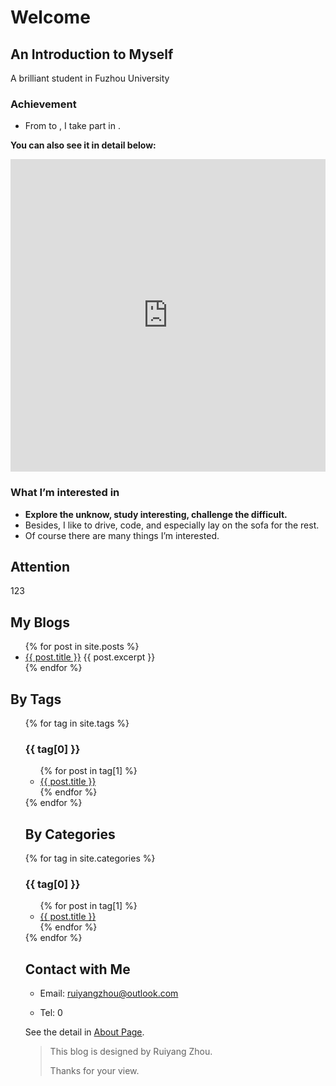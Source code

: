# Welcome

## An Introduction to Myself

A brilliant student in Fuzhou University

### Achievement

- From to , I take part in .

**You can also see it in detail below:**


<iframe width="760px" height="500px" src="https://sway.office.com/s/fVfcBAKtNjWBf4rH/embed" frameborder="0" marginheight="0" marginwidth="0" max-width="100%" sandbox="allow-forms allow-modals allow-orientation-lock allow-popups allow-same-origin allow-scripts" scrolling="no" style="border: none; max-width: 100%; max-height: 100vh" allowfullscreen mozallowfullscreen msallowfullscreen webkitallowfullscreen></iframe>

### What I’m interested in

- **Explore the unknow, study interesting, challenge the difficult.**
- Besides, I like to drive, code, and especially lay on the sofa for the rest.
- Of course there are many things I’m interested.

## Attention
123

## My Blogs

<ul>
  {% for post in site.posts %}
    <li>
      <a href="{{ post.url }}">{{ post.title }}</a>
      {{ post.excerpt }}
    </li>
  {% endfor %}
</ul>


## By Tags

 <ul> {% for tag in site.tags %}  <h3>{{ tag[0] }}</h3>  <ul>    {% for post in tag[1] %}      <li><a href="{{ post.url }}">{{ post.title }}</a></li>    {% endfor %}  </ul> {% endfor %}


## By Categories

{% for tag in site.categories %}  <h3>{{ tag[0] }}</h3>  <ul>    {% for post in tag[1] %}      <li><a href="{{ post.url }}">{{ post.title }}</a></li>    {% endfor %}  </ul> {% endfor %}



## Contact with Me

- Email: [ruiyangzhou@outlook.com](ruiyangzhou@outlook.com)

- Tel: 0

See the detail in [About Page](https://fentaniao.github.io/about.html).

> This blog is designed by Ruiyang Zhou.
>
> Thanks for your view.

